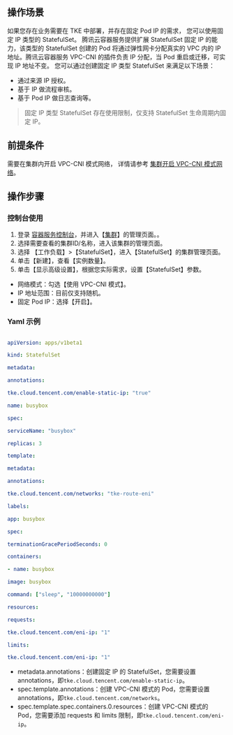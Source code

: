 ## 操作场景

如果您存在业务需要在 TKE 中部署，并存在固定 Pod IP 的需求， 您可以使用固定 IP 类型的 StatefulSet。 腾讯云容器服务提供扩展 StatefulSet 固定 IP 的能力，该类型的 StatefulSet 创建的 Pod 将通过弹性网卡分配真实的 VPC 内的 IP 地址。腾讯云容器服务 VPC-CNI 的插件负责 IP 分配，当 Pod 重启或迁移，可实现 IP 地址不变。
您可以通过创建固定 IP 类型 StatefulSet 来满足以下场景：
- 通过来源 IP 授权。
- 基于 IP 做流程审核。
- 基于 Pod IP 做日志查询等。

>固定 IP 类型 StatefulSet 存在使用限制，仅支持 StatefulSet 生命周期内固定 IP。

## 前提条件

需要在集群内开启 VPC-CNI 模式网络， 详情请参考 [集群开启 VPC-CNI 模式网络](https://intl.cloud.tencent.com/document/product/457/35250)。

## 操作步骤

### 控制台使用
1. 登录 [容器服务控制台](https://console.qcloud.com/tke2)，并进入【[集群](https://console.qcloud.com/tke2/cluster?rid=1)】的管理页面。。
2. 选择需要查看的集群ID/名称，进入该集群的管理页面。
3. 选择 【工作负载】>【StatefulSet】，进入【StatefulSet】的集群管理页面。
4. 单击【新建】，查看【实例数量】。
5. 单击【显示高级设置】，根据您实际需求，设置【StatefulSet】参数。 
 - 网络模式：勾选【使用 VPC-CNI 模式】。
 - IP 地址范围：目前仅支持随机。
 - 固定 Pod IP：选择【开启】。

### Yaml 示例

```yaml

apiVersion: apps/v1beta1

kind: StatefulSet

metadata:

annotations:

tke.cloud.tencent.com/enable-static-ip: "true"

name: busybox

spec:

serviceName: "busybox"

replicas: 3

template:

metadata:

annotations:

tke.cloud.tencent.com/networks: "tke-route-eni"

labels:

app: busybox

spec:

terminationGracePeriodSeconds: 0

containers:

- name: busybox

image: busybox

command: ["sleep", "10000000000"]

resources:

requests:

tke.cloud.tencent.com/eni-ip: "1"

limits:

tke.cloud.tencent.com/eni-ip: "1"
```

- metadata.annotations：创建固定 IP 的 StatefulSet，您需要设置 annotations，即`tke.cloud.tencent.com/enable-static-ip`。
- spec.template.annotations：创建 VPC-CNI 模式的 Pod，您需要设置 annotations，即`tke.cloud.tencent.com/networks`。
- spec.template.spec.containers.0.resources：创建 VPC-CNI 模式的 Pod，您需要添加 requests 和 limits 限制，即`tke.cloud.tencent.com/eni-ip`。
